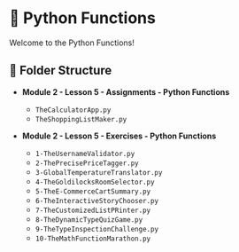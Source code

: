 # 🐍 Python Functions

Welcome to the Python Functions!

## 📂 Folder Structure

- **Module 2 - Lesson 5 - Assignments - Python Functions**
  - `TheCalculatorApp.py`
  - `TheShoppingListMaker.py`

- **Module 2 - Lesson 5 - Exercises - Python Functions**
  - `1-TheUsernameValidator.py`
  - `2-ThePrecisePriceTagger.py`
  - `3-GlobalTemperatureTranslator.py`
  - `4-TheGoldilocksRoomSelector.py`
  - `5-TheE-CommerceCartSummary.py`
  - `6-TheInteractiveStoryChooser.py`
  - `7-TheCustomizedListPRinter.py`
  - `8-TheDynamicTypeQuizGame.py`
  - `9-TheTypeInspectionChallenge.py`
  - `10-TheMathFunctionMarathon.py`